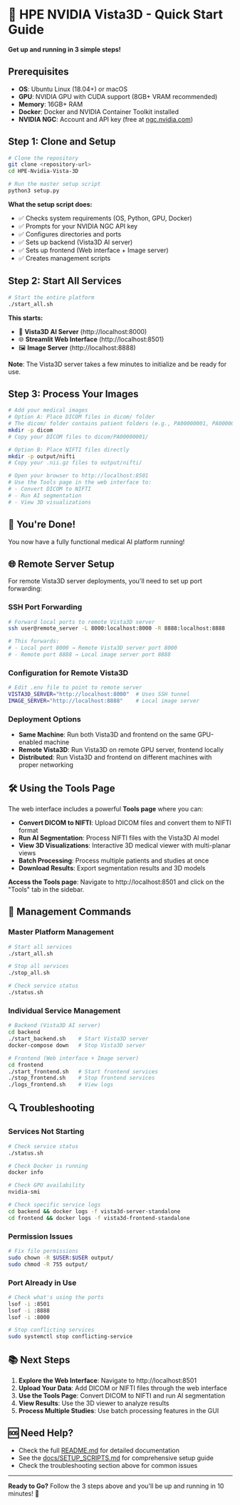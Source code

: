# 🚀 HPE NVIDIA Vista3D - Quick Start Guide

**Get up and running in 3 simple steps!**

## Prerequisites

- **OS**: Ubuntu Linux (18.04+) or macOS
- **GPU**: NVIDIA GPU with CUDA support (8GB+ VRAM recommended)
- **Memory**: 16GB+ RAM
- **Docker**: Docker and NVIDIA Container Toolkit installed
- **NVIDIA NGC**: Account and API key (free at [ngc.nvidia.com](https://ngc.nvidia.com/))

## Step 1: Clone and Setup

```bash
# Clone the repository
git clone <repository-url>
cd HPE-Nvidia-Vista-3D

# Run the master setup script
python3 setup.py
```

**What the setup script does:**
- ✅ Checks system requirements (OS, Python, GPU, Docker)
- ✅ Prompts for your NVIDIA NGC API key
- ✅ Configures directories and ports
- ✅ Sets up backend (Vista3D AI server)
- ✅ Sets up frontend (Web interface + Image server)
- ✅ Creates management scripts

## Step 2: Start All Services

```bash
# Start the entire platform
./start_all.sh
```

**This starts:**
- 🧠 **Vista3D AI Server** (http://localhost:8000)
- 🌐 **Streamlit Web Interface** (http://localhost:8501)
- 🖼️ **Image Server** (http://localhost:8888)

**Note**: The Vista3D server takes a few minutes to initialize and be ready for use.

## Step 3: Process Your Images

```bash
# Add your medical images
# Option A: Place DICOM files in dicom/ folder
# The dicom/ folder contains patient folders (e.g., PA00000001, PA00000002)
mkdir -p dicom
# Copy your DICOM files to dicom/PA00000001/

# Option B: Place NIFTI files directly
mkdir -p output/nifti
# Copy your .nii.gz files to output/nifti/

# Open your browser to http://localhost:8501
# Use the Tools page in the web interface to:
# - Convert DICOM to NIFTI
# - Run AI segmentation
# - View 3D visualizations
```

## 🎉 You're Done!

You now have a fully functional medical AI platform running!

## 🌐 Remote Server Setup

For remote Vista3D server deployments, you'll need to set up port forwarding:

### SSH Port Forwarding
```bash
# Forward local ports to remote Vista3D server
ssh user@remote_server -L 8000:localhost:8000 -R 8888:localhost:8888

# This forwards:
# - Local port 8000 → Remote Vista3D server port 8000
# - Remote port 8888 → Local image server port 8888
```

### Configuration for Remote Vista3D
```bash
# Edit .env file to point to remote server
VISTA3D_SERVER="http://localhost:8000"  # Uses SSH tunnel
IMAGE_SERVER="http://localhost:8888"    # Local image server
```

### Deployment Options
- **Same Machine**: Run both Vista3D and frontend on the same GPU-enabled machine
- **Remote Vista3D**: Run Vista3D on remote GPU server, frontend locally
- **Distributed**: Run Vista3D and frontend on different machines with proper networking

## 🛠️ Using the Tools Page

The web interface includes a powerful **Tools page** where you can:

- **Convert DICOM to NIFTI**: Upload DICOM files and convert them to NIFTI format
- **Run AI Segmentation**: Process NIFTI files with the Vista3D AI model
- **View 3D Visualizations**: Interactive 3D medical viewer with multi-planar views
- **Batch Processing**: Process multiple patients and studies at once
- **Download Results**: Export segmentation results and 3D models

**Access the Tools page**: Navigate to http://localhost:8501 and click on the "Tools" tab in the sidebar.

## 🔧 Management Commands

### Master Platform Management
```bash
# Start all services
./start_all.sh

# Stop all services
./stop_all.sh

# Check service status
./status.sh
```

### Individual Service Management
```bash
# Backend (Vista3D AI server)
cd backend
./start_backend.sh    # Start Vista3D server
docker-compose down   # Stop Vista3D server

# Frontend (Web interface + Image server)
cd frontend
./start_frontend.sh   # Start frontend services
./stop_frontend.sh    # Stop frontend services
./logs_frontend.sh    # View logs
```

## 🔍 Troubleshooting

### Services Not Starting
```bash
# Check service status
./status.sh

# Check Docker is running
docker info

# Check GPU availability
nvidia-smi

# Check specific service logs
cd backend && docker logs -f vista3d-server-standalone
cd frontend && docker logs -f vista3d-frontend-standalone
```

### Permission Issues
```bash
# Fix file permissions
sudo chown -R $USER:$USER output/
sudo chmod -R 755 output/
```

### Port Already in Use
```bash
# Check what's using the ports
lsof -i :8501
lsof -i :8888
lsof -i :8000

# Stop conflicting services
sudo systemctl stop conflicting-service
```

## 📚 Next Steps

1. **Explore the Web Interface**: Navigate to http://localhost:8501
2. **Upload Your Data**: Add DICOM or NIFTI files through the web interface
3. **Use the Tools Page**: Convert DICOM to NIFTI and run AI segmentation
4. **View Results**: Use the 3D viewer to analyze results
5. **Process Multiple Studies**: Use batch processing features in the GUI

## 🆘 Need Help?

- Check the full [README.md](README.md) for detailed documentation
- See the [docs/SETUP_SCRIPTS.md](docs/SETUP_SCRIPTS.md) for comprehensive setup guide
- Check the troubleshooting section above for common issues

---

**Ready to Go?** Follow the 3 steps above and you'll be up and running in 10 minutes! 🚀
